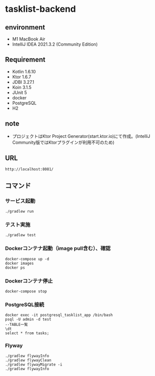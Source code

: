 # tasklist-backend

## environment
+ M1 MacBook Air
+ IntelliJ IDEA 2021.3.2 (Community Edition)

## Requirement
+ Kotlin 1.6.10
+ Ktor 1.6.7
+ JDBI 3.27.1
+ Koin 3.1.5
+ JUnit 5
+ docker
+ PostgreSQL
+ H2

## note
+ プロジェクトはKtor Project Generator(start.ktor.io)にて作成。(IntelliJ Community版ではKtorプラグインが利用不可のため)

## URL
```
http://localhost:8081/
```

## コマンド

### サービス起動
```
./gradlew run
```

### テスト実施
```
./gradlew test
```

### Dockerコンテナ起動（image pull含む）、確認
```
docker-compose up -d
docker images
docker ps
```

### Dockerコンテナ停止
```
docker-compose stop
```

### PostgreSQL接続
```
docker exec -it postgresql_tasklist_app /bin/bash
psql -U admin -d test
--TABLE一覧
\dt
select * from tasks;
```

### Flyway
```
./gradlew flywayInfo
./gradlew flywayClean
./gradlew flywayMigrate -i
./gradlew flywayInfo
```
